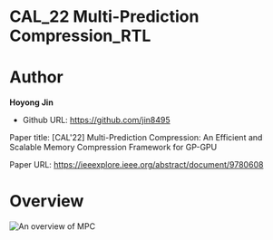 # CAL_22 Multi-Prediction Compression_RTL

# Author

**Hoyong Jin** 
- Github URL: https://github.com/jin8495

Paper title: [CAL'22] Multi-Prediction Compression: An Efficient and Scalable Memory Compression Framework for GP-GPU

Paper URL: https://ieeexplore.ieee.org/abstract/document/9780608

# Overview
![An overview of MPC](https://github.com/xyz123479/CAL_22-MPC_RTL/blob/main/MPC.PNG)
